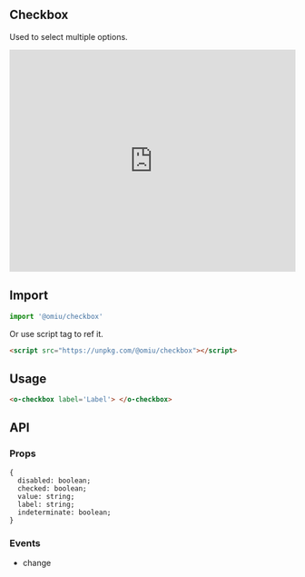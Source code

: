 ## Checkbox 

Used to select multiple options.

<iframe height="391" style="width: 100%;" scrolling="no" title="OMIU Checkbox" src="https://codepen.io/omijs/embed/MWapwNZ?height=391&theme-id=default&default-tab=html,result" frameborder="no" allowtransparency="true" allowfullscreen="true" loading="lazy">
  See the Pen <a href='https://codepen.io/omijs/pen/MWapwNZ'>OMIU Checkbox</a> by OMI
  (<a href='https://codepen.io/omijs'>@omijs</a>) on <a href='https://codepen.io'>CodePen</a>.
</iframe>

## Import

```js
import '@omiu/checkbox'
```

Or use script tag to ref it.


```html
<script src="https://unpkg.com/@omiu/checkbox"></script>
```

## Usage

```html
<o-checkbox label='Label'> </o-checkbox>
```


## API

### Props

```tsx
{
  disabled: boolean;
  checked: boolean;
  value: string;
  label: string;
  indeterminate: boolean;
}
```

### Events

* change

